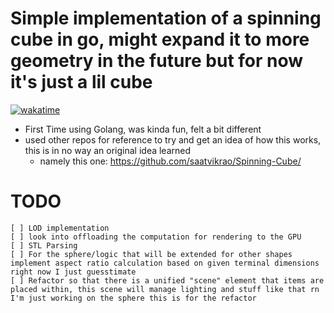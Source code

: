 # Simple implementation of a spinning cube in go, might expand it to more geometry in the future but for now it's just a lil cube
[![wakatime](https://wakatime.com/badge/user/d40f8d42-5a14-4981-a36e-39f7bd209ef3/project/b55fc834-68e0-4f29-a02a-0c693229d315.svg)](https://wakatime.com/badge/user/d40f8d42-5a14-4981-a36e-39f7bd209ef3/project/b55fc834-68e0-4f29-a02a-0c693229d315)
- First Time using Golang, was kinda fun, felt a bit different
- used other repos for reference to try and get an idea of how this works, this is in no way an original idea learned
    - namely this one:
    https://github.com/saatvikrao/Spinning-Cube/


# TODO
    [ ] LOD implementation
    [ ] look into offloading the computation for rendering to the GPU
    [ ] STL Parsing
    [ ] For the sphere/logic that will be extended for other shapes implement aspect ratio calculation based on given terminal dimensions right now I just guesstimate
    [ ] Refactor so that there is a unified "scene" element that items are placed within, this scene will manage lighting and stuff like that rn I'm just working on the sphere this is for the refactor
